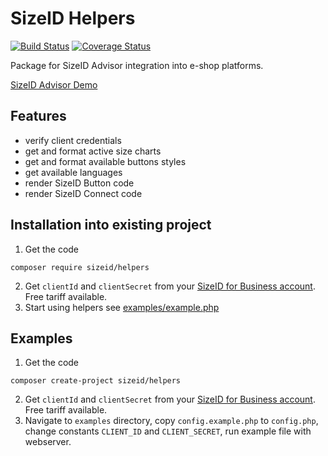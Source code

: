 # SizeID Helpers
[![Build Status](https://travis-ci.org/sizeid/helpers.svg?branch=master)](https://travis-ci.org/sizeid/helpers.svg?branch=master)
[![Coverage Status](https://coveralls.io/repos/github/sizeid/helpers/badge.svg?branch=master)](https://coveralls.io/github/sizeid/helpers?branch=master)

Package for SizeID Advisor integration into e-shop platforms.

[SizeID Advisor Demo](http://demo.sizeid.com/advisor.products/)

## Features

* verify client credentials
* get and format active size charts
* get and format available buttons styles
* get available languages
* render SizeID Button code
* render SizeID Connect code


## Installation into existing project

1. Get the code
```
composer require sizeid/helpers
```
2. Get `clientId` and `clientSecret` from your [SizeID for Business account](https://business.sizeid.com/integration.settings/). Free tariff available.
3. Start using helpers see [examples/example.php](examples/example.php)

## Examples

1. Get the code
```
composer create-project sizeid/helpers
```
2. Get `clientId` and `clientSecret` from your [SizeID for Business account](https://business.sizeid.com/integration.settings/). Free tariff available.
3. Navigate to `examples` directory, copy `config.example.php` to `config.php`, change constants `CLIENT_ID` and `CLIENT_SECRET`, run example file with webserver.

